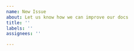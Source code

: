 ```yaml
---
name: New Issue
about: Let us know how we can improve our docs
title: ''
labels: ''
assignees: ''

---
```


<!--

Hello, and thank you for taking the time to notify the community of this issue. Please be as detailed as possible so that we can resolve the problem efficiently.

🐰

-->
